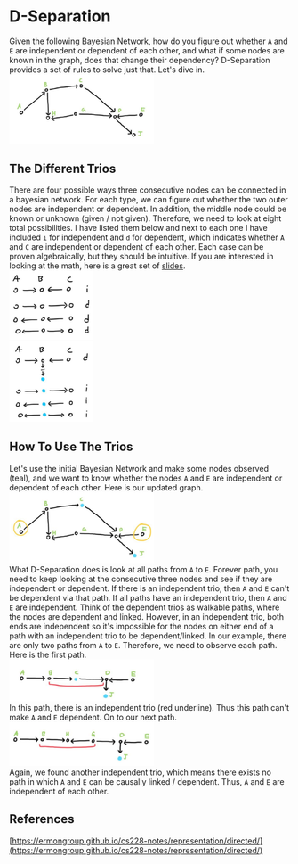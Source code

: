# D-Separation
Given the following Bayesian Network, how do you figure out whether `A` and `E` are independent or dependent of each other, and what if some nodes are known in the graph, does that change their dependency? D-Separation provides a set of rules to solve just that. Let's dive in. <br />
<img src="/DSeperation/graph.png" alt="drawing" width="260"/> <br />

## The Different Trios
There are four possible ways three consecutive nodes can be connected in a bayesian network. For each type, we can figure out whether the two outer nodes are independent or dependent. In addition, the middle node could be known or unknown (given / not given). Therefore, we need to look at eight total possibilities. I have listed them below and next to each one I have included `i` for independent and `d` for dependent, which indicates whether `A` and `C` are independent or dependent of each other. Each case can be proven algebraically, but they should be intuitive. If you are interested in looking at the math, here is a great set of [slides](https://courses.cs.washington.edu/courses/cse473/16au/slides-16au/25-bn.pdf). <br />
<img src="/DSeperation/i.png" alt="drawing" width="150"/> <br />
<img src="/DSeperation/o.png" alt="drawing" width="150"/> <br />
## How To Use The Trios
Let's use the initial Bayesian Network and make some nodes observed (teal), and we want to know whether the nodes `A` and `E` are independent or dependent of each other. Here is our updated graph. <br />
<img src="/DSeperation/observed.png" alt="drawing" width="260"/> <br />
What D-Separation does is look at all paths from `A` to `E`. Forever path, you need to keep looking at the consecutive three nodes and see if they are independent or dependent. If there is an independent trio, then `A` and `E` can't be dependent via that path. If all paths have an independent trio, then `A` and `E` are independent. Think of the dependent trios as walkable paths, where the nodes are dependent and linked. However, in an independent trio, both ends are independent so it's impossible for the nodes on either end of a path with an independent trio to be dependent/linked. In our example, there are only two paths from `A` to `E`. Therefore, we need to observe each path. Here is the first path. <br />
<img src="/DSeperation/path1.png" alt="drawing" width="260"/> <br />
In this path, there is an independent trio (red underline). Thus this path can't make `A` and `E` dependent. On to our next path. <br />
<img src="/DSeperation/path2.png" alt="drawing" width="260"/> <br />
Again, we found another independent trio, which means there exists no path in which `A` and `E` can be causally linked / dependent. Thus, `A` and `E` are independent of each other. 

## References
[https://ermongroup.github.io/cs228-notes/representation/directed/](https://ermongroup.github.io/cs228-notes/representation/directed/)
